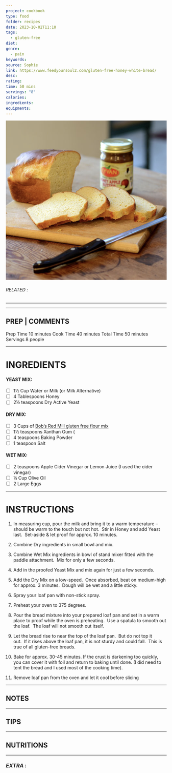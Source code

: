 ```yaml
---
project: cookbook
type: food
folder: recipes
date: 2023-10-02T11:10
tags:
  - gluten-free
diet: 
genre:
  - pain
keywords: 
source: Sophie
link: https://www.feedyoursoul2.com/gluten-free-honey-white-bread/
desc: 
rating: 
time: 50 mins
servings: "8"
calories: 
ingredients: 
equipments:
---
```


![IMAGE](image_695.png)

###### *RELATED* : 
---


---
## PREP | COMMENTS

Prep Time 10 minutes
Cook Time 40 minutes
Total Time 50 minutes
Servings 8 people

---
# INGREDIENTS

#### YEAST MIX:

- [ ] 1½ Cup Water or Milk (or Milk Alternative)
- [ ] 4 Tablespoons Honey
- [ ] 2½ teaspoons Dry Active Yeast
    
#### DRY MIX:

- [ ]  3 Cups of [Bob’s Red Mill gluten free flour mix](http://www.bobsredmill.com/gluten-free-all-purpose-baking-flour.html)
- [ ] 1½ teaspoons Xanthan Gum (
- [ ] 4 teaspoons Baking Powder
- [ ] 1 teaspoon Salt
    
#### WET MIX:

- [ ] 2 teaspoons Apple Cider Vinegar or Lemon Juice (I used the cider vinegar)
- [ ] ¼ Cup Olive Oil
- [ ] 2 Large Eggs

---
# INSTRUCTIONS

1. In measuring cup, pour the milk and bring it to a warm temperature – should be warm to the touch but not hot.  Stir in Honey and add Yeast last.  Set-aside & let proof for approx. 10 minutes.
    
2. Combine Dry ingredients in small bowl and mix.
    
3. Combine Wet Mix ingredients in bowl of stand mixer fitted with the paddle attachment.  Mix for only a few seconds.
    
4. Add in the proofed Yeast Mix and mix again for just a few seconds.
    
5. Add the Dry Mix on a low-speed.  Once absorbed, beat on medium-high for approx. 3 minutes.  Dough will be wet and a little sticky.
    
6. Spray your loaf pan with non-stick spray.
    
7. Preheat your oven to 375 degrees.
    
8. Pour the bread mixture into your prepared loaf pan and set in a warm place to proof while the oven is preheating.  Use a spatula to smooth out the loaf.  The loaf will not smooth out itself.
    
9. Let the bread rise to near the top of the loaf pan.  But do not top it out.  If it rises above the loaf pan, it is not sturdy and could fall.  This is true of all gluten-free breads.
    
10. Bake for approx. 30-45 minutes. If the crust is darkening too quickly, you can cover it with foil and return to baking until done. (I did need to tent the bread and I used most of the cooking time).
    
11. Remove loaf pan from the oven and let it cool before slicing

---
## NOTES



---
## TIPS



---
## NUTRITIONS



---
### *EXTRA* :



